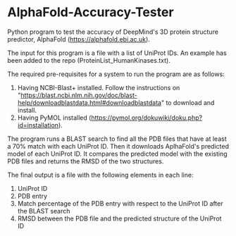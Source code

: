 # AlphaFold-Accuracy-Tester
Python program to test the accuracy of DeepMind's 3D protein structure predictor, AlphaFold (https://alphafold.ebi.ac.uk).

The input for this program is a file with a list of UniProt IDs. An example has been added to the repo (ProteinList_HumanKinases.txt). 

The required pre-requisites for a system to run the program are as follows:
  1. Having NCBI-Blast+ installed. Follow the instructions on "https://blast.ncbi.nlm.nih.gov/doc/blast-help/downloadblastdata.html#downloadblastdata" to download and install.
  2. Having PyMOL installed (https://pymol.org/dokuwiki/doku.php?id=installation).

The program runs a BLAST search to find all the PDB files that have at least a 70% match with each UniProt ID. Then it downloads AplhaFold's predicted model of each UniProt ID. It compares the predicted model with the existing PDB files and returns the RMSD of the two structures. 

The final output is a file with the following elements in each line:
  1. UniProt ID
  2. PDB entry
  3. Match percentage of the PDB entry with respect to the UniProt ID after the BLAST search
  4. RMSD between the PDB file and the predicted structure of the UniProt ID
